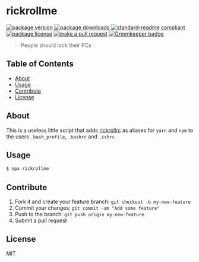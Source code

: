
# rickrollme
[![package version](https://img.shields.io/npm/v/rickrollme.svg?style=flat-square)](https://npmjs.org/package/rickrollme)
[![package downloads](https://img.shields.io/npm/dm/rickrollme.svg?style=flat-square)](https://npmjs.org/package/rickrollme)
[![standard-readme compliant](https://img.shields.io/badge/readme%20style-standard-brightgreen.svg?style=flat-square)](https://github.com/RichardLitt/standard-readme)
[![package license](https://img.shields.io/npm/l/rickrollme.svg?style=flat-square)](https://npmjs.org/package/rickrollme)
[![make a pull request](https://img.shields.io/badge/PRs-welcome-brightgreen.svg?style=flat-square)](http://makeapullrequest.com) [![Greenkeeper badge](https://badges.greenkeeper.io/tiaanduplessis/rickrollme.svg)](https://greenkeeper.io/)

> People should lock their PCs

## Table of Contents

- [About](#about)
- [Usage](#usage)
- [Contribute](#contribute)
- [License](#License)

## About

This is a useless little script that adds [rickrollrc](https://github.com/keroserene/rickrollrc) as aliases for `yarn` and `npm` to the users `.bash_profile`, `.bashrc` and `.zshrc`

## Usage

```sh
$ npx rickrollme
```

## Contribute

1. Fork it and create your feature branch: `git checkout -b my-new-feature`
2. Commit your changes: `git commit -am "Add some feature"`
3. Push to the branch: `git push origin my-new-feature`
4. Submit a pull request

## License

MIT 
    
